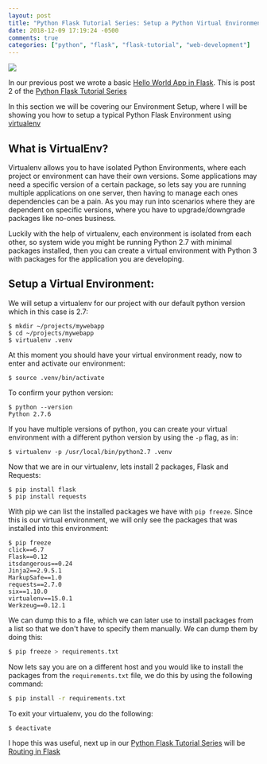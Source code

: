 ```yaml
---
layout: post
title: "Python Flask Tutorial Series: Setup a Python Virtual Environment"
date: 2018-12-09 17:19:24 -0500
comments: true
categories: ["python", "flask", "flask-tutorial", "web-development"] 
---
```


![](https://objects.ruanbekker.com/assets/images/python-flask.png)

In our previous post we wrote a basic [Hello World App in Flask](https://blog.ruanbekker.com/blog/2018/11/27/python-flask-tutorial-series-create-a-hello-world-app-p1/). This is post 2 of the [Python Flask Tutorial Series](http://blog.ruanbekker.com/blog/categories/flask-tutorial/)

In this section we will be covering our Environment Setup, where I will be showing you how to setup a typical Python Flask Environment using [virtualenv](http://virtualenv.readthedocs.org/en/latest/)

## What is VirtualEnv?

Virtualenv allows you to have isolated Python Environments, where each project or environment can have their own versions. Some applications may need a specific version of a certain package, so lets say you are running multiple applications on one server, then having to manage each ones dependencies can be a pain. As you may run into scenarios where they are dependent on specific versions, where you have to upgrade/downgrade packages like no-ones business.

Luckily with the help of virtualenv, each environment is isolated from each other, so system wide you might be running Python 2.7 with minimal packages installed, then you can create a virtual environment with Python 3 with packages for the application you are developing.

## Setup a Virtual Environment:

We will setup a virtualenv for our project with our default python version which in this case is 2.7:

```
$ mkdir ~/projects/mywebapp
$ cd ~/projects/mywebapp
$ virtualenv .venv
```

At this moment you should have your virtual environment ready, now to enter and activate our environment:

```
$ source .venv/bin/activate
```

To confirm your python version:

```
$ python --version
Python 2.7.6
```

If you have multiple versions of python, you can create your virtual environment with a different python version by using the `-p` flag, as in:

```
$ virtualenv -p /usr/local/bin/python2.7 .venv
```

Now that we are in our virtualenv, lets install 2 packages, Flask and Requests:

```
$ pip install flask
$ pip install requests
```

With pip we can list the installed packages we have with `pip freeze`. Since this is our virtual environment, we will only see the packages that was installed into this environment:

```
$ pip freeze
click==6.7
Flask==0.12
itsdangerous==0.24
Jinja2==2.9.5.1
MarkupSafe==1.0
requests==2.7.0
six==1.10.0
virtualenv==15.0.1
Werkzeug==0.12.1
```

We can dump this to a file, which we can later use to install packages from a list so that we don't have to specify them manually. We can dump them by doing this:

```bash
$ pip freeze > requirements.txt
```

Now lets say you are on a different host and you would like to install the packages from the `requirements.txt` file, we do this by using the following command:

```bash
$ pip install -r requirements.txt
```

To exit your virtualenv, you do the following:

```bash
$ deactivate
```

I hope this was useful, next up in our [Python Flask Tutorial Series](http://blog.ruanbekker.com/blog/categories/flask-tutorial/) will be [Routing in Flask](https://blog.ruanbekker.com/blog/2018/12/11/python-flask-tutorial-series-routing-in-flask-p3/)

<script type="text/javascript">
  ( function() {
    if (window.CHITIKA === undefined) { window.CHITIKA = { 'units' : [] }; };
    var unit = {"calltype":"async[2]","publisher":"rbekker87","width":728,"height":90,"sid":"Chitika Default"};
    var placement_id = window.CHITIKA.units.length;
    window.CHITIKA.units.push(unit);
    document.write('<div id="chitikaAdBlock-' + placement_id + '"></div>');
}());
</script>
<script type="text/javascript" src="//cdn.chitika.net/getads.js" async></script>

